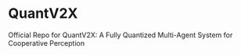 # QuantV2X
Official Repo for QuantV2X: A Fully Quantized Multi-Agent System for Cooperative Perception
